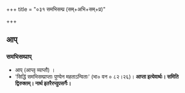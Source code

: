 +++
title = "०३१ समभिसम्प्र (सम्+अभि+सम्+प्र)"

+++

## आप्
### समभिसम्प्राप्
- आप् (आप्लृ व्याप्तौ) ।
- 'सिद्धिं समभिसम्प्राप्ताः पुण्येन महताऽन्विताः' (भा० वन ० ८२।२६)। **आप्ता इत्येवार्थः। समिति द्विरुक्तम्। नार्थ इतरैरप्युपसर्गैः।**

